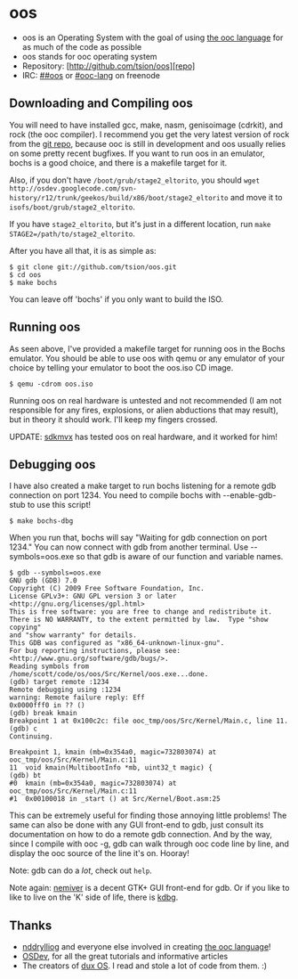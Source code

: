 oos
===

* oos is an Operating System with the goal of using [the ooc language][ooc] for
  as much of the code as possible
* oos stands for ooc operating system
* Repository: [http://github.com/tsion/oos][repo]
* IRC: [##oos][irc-oos] or [#ooc-lang][irc-ooc] on freenode


Downloading and Compiling oos
-----------------------------

You will need to have installed gcc, make, nasm, genisoimage (cdrkit),
and rock (the ooc compiler). I recommend you get the very
latest version of rock from the [git repo][rockgit], because ooc is
still in development and oos usually relies on some pretty recent
bugfixes. If you want to run oos in an emulator, bochs is a good
choice, and there is a makefile target for it.

Also, if you don't have `/boot/grub/stage2_eltorito`, you should `wget
http://osdev.googlecode.com/svn-history/r12/trunk/geekos/build/x86/boot/stage2_eltorito`
and move it to `isofs/boot/grub/stage2_eltorito`.

If you have `stage2_eltorito`, but it's just in a different location,
run `make STAGE2=/path/to/stage2_eltorito`.

After you have all that, it is as simple as:

    $ git clone git://github.com/tsion/oos.git
    $ cd oos
    $ make bochs

You can leave off 'bochs' if you only want to build the ISO.


Running oos
-----------

As seen above, I've provided a makefile target for running oos in the
Bochs emulator. You should be able to use oos with qemu or any
emulator of your choice by telling your emulator to boot the oos.iso
CD image.

    $ qemu -cdrom oos.iso

Running oos on real hardware is untested and not recommended (I am not
responsible for any fires, explosions, or alien abductions that may
result), but in theory it should work. I'll keep my fingers crossed.

UPDATE: [sdkmvx][sdkmvx] has tested oos on real hardware, and it worked for him!


Debugging oos
-------------

I have also created a make target to run bochs listening for a remote
gdb connection on port 1234. You need to compile bochs with
--enable-gdb-stub to use this script!

    $ make bochs-dbg

When you run that, bochs will say "Waiting for gdb connection on port
1234." You can now connect with gdb from another terminal. Use
--symbols=oos.exe so that gdb is aware of our function and variable
names.

    $ gdb --symbols=oos.exe
    GNU gdb (GDB) 7.0
    Copyright (C) 2009 Free Software Foundation, Inc.
    License GPLv3+: GNU GPL version 3 or later <http://gnu.org/licenses/gpl.html>
    This is free software: you are free to change and redistribute it.
    There is NO WARRANTY, to the extent permitted by law.  Type "show copying"
    and "show warranty" for details.
    This GDB was configured as "x86_64-unknown-linux-gnu".
    For bug reporting instructions, please see:
    <http://www.gnu.org/software/gdb/bugs/>.
    Reading symbols from /home/scott/code/os/oos/Src/Kernel/oos.exe...done.
    (gdb) target remote :1234
    Remote debugging using :1234
    warning: Remote failure reply: Eff
    0x0000fff0 in ?? ()
    (gdb) break kmain
    Breakpoint 1 at 0x100c2c: file ooc_tmp/oos/Src/Kernel/Main.c, line 11.
    (gdb) c
    Continuing.

    Breakpoint 1, kmain (mb=0x354a0, magic=732803074) at ooc_tmp/oos/Src/Kernel/Main.c:11
    11	void kmain(MultibootInfo *mb, uint32_t magic) {
    (gdb) bt
    #0  kmain (mb=0x354a0, magic=732803074) at ooc_tmp/oos/Src/Kernel/Main.c:11
    #1  0x00100018 in _start () at Src/Kernel/Boot.asm:25

This can be extremely useful for finding those annoying little
problems! The same can also be done with any GUI front-end to gdb, just
consult its documentation on how to do a remote gdb connection. And by
the way, since I compile with ooc -g, gdb can walk through ooc code
line by line, and display the ooc source of the line it's on. Hooray!

Note: gdb can do a *lot*, check out `help`.

Note again: [nemiver][nemiver] is a decent GTK+ GUI front-end for gdb. Or
if you like to like to live on the 'K' side of life, there is [kdbg][kdbg].


Thanks
------

* [nddrylliog][ndd] and everyone else involved in creating [the ooc language][ooc]!
* [OSDev][osdev], for all the great tutorials and informative articles
* The creators of [dux OS][dux]. I read and stole a lot of code from them. :)


[repo]:    http://github.com/tsion/oos
[ooc]:    http://ooc-lang.org
[rockgit]: http://github.com/nddrylliog/rock
[irc-oos]: irc://freenode.net/##oos
[irc-ooc]: irc://freenode.net/#ooc-lang
[sdkmvx]:  http://github.com/martinbrandenburg
[nemiver]: http://projects.gnome.org/nemiver/
[kdbg]:    http://www.kdbg.org/
[ndd]:     http://github.com/nddrylliog
[osdev]:   http://wiki.osdev.org/Main_Page
[dux]:     http://github.com/RockerMONO/dux
